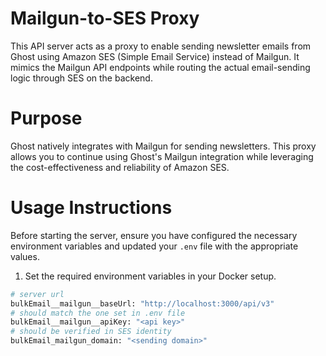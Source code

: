 # Mailgun-to-SES Proxy

This API server acts as a proxy to enable sending newsletter emails from Ghost using Amazon SES (Simple Email Service) instead of Mailgun. It mimics the Mailgun API endpoints while routing the actual email-sending logic through SES on the backend.

# Purpose

Ghost natively integrates with Mailgun for sending newsletters. This proxy allows you to continue using Ghost's Mailgun integration while leveraging the cost-effectiveness and reliability of Amazon SES.

# Usage Instructions

Before starting the server, ensure you have configured the necessary environment variables and updated your `.env` file with the appropriate values.

1. Set the required environment variables in your Docker setup.

```sh
# server url
bulkEmail__mailgun__baseUrl: "http://localhost:3000/api/v3" 
# should match the one set in .env file
bulkEmail__mailgun__apiKey: "<api key>"            
# should be verified in SES identity
bulkEmail_mailgun_domain: "<sending domain>"
```